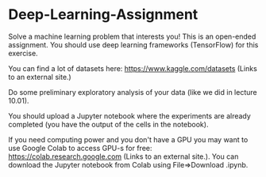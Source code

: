 # Deep-Learning-Assignment



Solve a machine learning problem that interests you! This is an open-ended assignment. You should use deep learning frameworks (TensorFlow) for this exercise.

You can find a lot of datasets here: https://www.kaggle.com/datasets (Links to an external site.)

Do some preliminary exploratory analysis of your data (like we did in lecture 10.01).

You should upload a Jupyter notebook where the experiments are already completed (you have the output of the cells in the notebook).

If you need computing power and you don't have a GPU you may want to use Google Colab to access GPU-s for free: https://colab.research.google.com (Links to an external site.). You can download the Jupyter notebook from Colab using File=>Download .ipynb.
